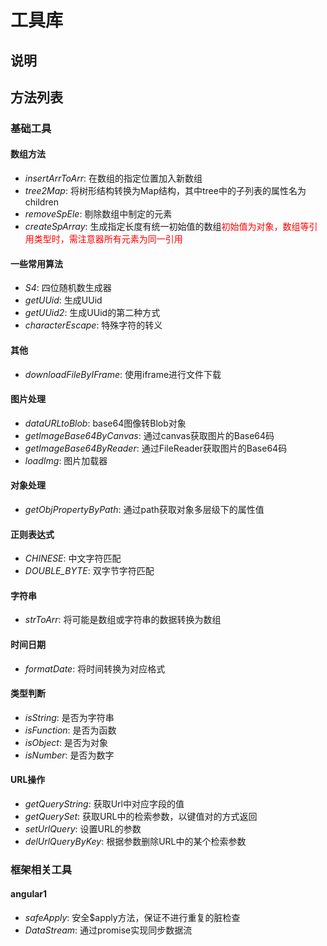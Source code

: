 # 工具库

说明
---------------------
方法列表
---------------------
### 基础工具

#### 数组方法
- *insertArrToArr*: 在数组的指定位置加入新数组
- *tree2Map*: 将树形结构转换为Map结构，其中tree中的子列表的属性名为children
- *removeSpEle*: 剔除数组中制定的元素
- *createSpArray*: 生成指定长度有统一初始值的数组<font color=red>初始值为对象，数组等引用类型时，需注意器所有元素为同一引用</font>

#### 一些常用算法
- *S4*: 四位随机数生成器
- *getUUid*: 生成UUid
- *getUUid2*: 生成UUid的第二种方式
- *characterEscape*: 特殊字符的转义

#### 其他
- *downloadFileByIFrame*: 使用iframe进行文件下载

#### 图片处理
- *dataURLtoBlob*: base64图像转Blob对象
- *getImageBase64ByCanvas*: 通过canvas获取图片的Base64码
- *getImageBase64ByReader*: 通过FileReader获取图片的Base64码
- *loadImg*: 图片加载器

#### 对象处理
- *getObjPropertyByPath*: 通过path获取对象多层级下的属性值

#### 正则表达式
- *CHINESE*: 中文字符匹配
- *DOUBLE_BYTE*: 双字节字符匹配

#### 字符串
- *strToArr*: 将可能是数组或字符串的数据转换为数组

#### 时间日期
- *formatDate*: 将时间转换为对应格式

#### 类型判断
- *isString*: 是否为字符串
- *isFunction*: 是否为函数
- *isObject*: 是否为对象
- *isNumber*: 是否为数字


#### URL操作
- *getQueryString*: 获取Url中对应字段的值
- *getQuerySet*: 获取URL中的检索参数，以键值对的方式返回
- *setUrlQuery*: 设置URL的参数
- *delUrlQueryByKey*: 根据参数删除URL中的某个检索参数

### 框架相关工具
#### angular1
- *safeApply*: 安全$apply方法，保证不进行重复的脏检查
- *DataStream*: 通过promise实现同步数据流

